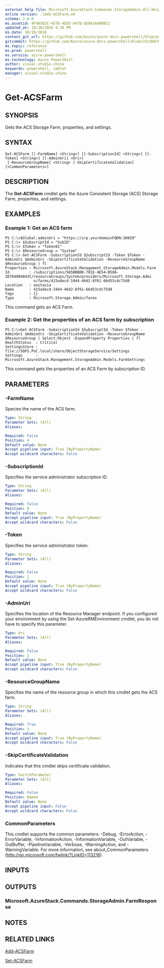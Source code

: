 ```yaml
---
external help file: Microsoft.AzureStack.Commands.StorageAdmin.dll-Help.xml
online version: .\Add-ACSFarm.md
schema: 2.0.0
ms.assetid: 4F48562C-457E-4EEE-847B-DE001A408BC2
updated_at: 10/18/2016 9:38 PM
ms.date: 10/18/2016
content_git_url: https://github.com/Azure/azure-docs-powershell/blob/master/azureps-cmdlets-docs/ResourceManager/AzureRM.AzureStackStorage/v0.10.0/Get-ACSFarm.md
gitcommit: https://github.com/Azure/azure-docs-powershell/blob/23cdb8705d4ab9807c0e21b238f3b134a7d49c7d/azureps-cmdlets-docs/ResourceManager/AzureRM.AzureStackStorage/v0.10.0/Get-ACSFarm.md
ms.topic: reference
ms.prod: powershell
ms.service: azure-powershell
ms.technology: Azure PowerShell
author: visual-studio-china
keywords: powershell, cmdlet
manager: visual-studio-china
---
```


# Get-ACSFarm

## SYNOPSIS
Gets the ACS Storage Farm, properties, and settings.

## SYNTAX

```
Get-ACSFarm [[-FarmName] <String>] [[-SubscriptionId] <String>] [[-Token] <String>] [[-AdminUri] <Uri>]
 [-ResourceGroupName] <String> [-SkipCertificateValidation] [<CommonParameters>]
```

## DESCRIPTION
The **Get-ACSFarm** cmdlet gets the Azure Consistent Storage (ACS) Storage Farm, properties, and settings.

## EXAMPLES

### Example 1: Get an ACS farm
```
PS C:\>$Global:adminUri = "https://srp.yourdomainFQDN:30020"
PS C:\> $SubscriptId = "SubID"
PS C:\> $Token = "Token01"
PS C:\> $ResourceGroup = "System"
PS C:\> Get-ACSFarm -SubscriptionId $SubscriptId -Token $Token -AdminUri $AdminUri -SkipCertificateValidation -ResourceGroupName $ResourceGroup | fl
Properties : Microsoft.AzureStack.Management.StorageAdmin.Models.Farm
Id         : /subscriptions/565BBBB0-701E-4E54-B50A-1D7849D4843C/resourceGroups/System/providers/Microsoft.Storage.Admi
             n/farms/415adecd-1944-46d2-8f61-66d53cdc75d0
Location   : eastasia
Name       : 415adecd-1944-46d2-8f61-66d53cdc75d0
Tags       : {}
Type       : Microsoft.Storage.Admin/farms
```

This command gets an ACS Farm.

### Example 2: Get the properties of an ACS farm by subscription
```
PS C:\>Get-ACSFarm -SubscriptionId $SubscriptId -Token $Token -AdminUri $AdminUri -SkipCertificateValidation -ResourceGroupName $ResourceGroup | Select-Object -ExpandProperty Properties | fl
HealthStatus  : Critical
SettingsStore : file://SOFS.PoC.local/share/ObjectStorageService/Settings
Settings      : Microsoft.AzureStack.Management.StorageAdmin.Models.FarmSettings
```

This command gets the properties of an ACS Farm by subscription ID.

## PARAMETERS

### -FarmName
Species the name of the ACS farm.

```yaml
Type: String
Parameter Sets: (All)
Aliases: 

Required: False
Position: 4
Default value: None
Accept pipeline input: True (ByPropertyName)
Accept wildcard characters: False
```

### -SubscriptionId
Specifies the service administrator subscription ID.

```yaml
Type: String
Parameter Sets: (All)
Aliases: 

Required: False
Position: 0
Default value: None
Accept pipeline input: True (ByPropertyName)
Accept wildcard characters: False
```

### -Token
Specifies the service administrator token.

```yaml
Type: String
Parameter Sets: (All)
Aliases: 

Required: False
Position: 1
Default value: None
Accept pipeline input: True (ByPropertyName)
Accept wildcard characters: False
```

### -AdminUri
Specifies the location of the Resource Manager endpoint.
If you configured your environment by using the Set-AzureRMEnvironment cmdlet, you do not have to specify this parameter.

```yaml
Type: Uri
Parameter Sets: (All)
Aliases: 

Required: False
Position: 2
Default value: None
Accept pipeline input: True (ByPropertyName)
Accept wildcard characters: False
```

### -ResourceGroupName
Specifies the name of the resource group in which this cmdlet gets the ACS farm.

```yaml
Type: String
Parameter Sets: (All)
Aliases: 

Required: True
Position: 3
Default value: None
Accept pipeline input: True (ByPropertyName)
Accept wildcard characters: False
```

### -SkipCertificateValidation
Indicates that this cmdlet skips certificate validation.

```yaml
Type: SwitchParameter
Parameter Sets: (All)
Aliases: 

Required: False
Position: Named
Default value: None
Accept pipeline input: False
Accept wildcard characters: False
```

### CommonParameters
This cmdlet supports the common parameters: -Debug, -ErrorAction, -ErrorVariable, -InformationAction, -InformationVariable, -OutVariable, -OutBuffer, -PipelineVariable, -Verbose, -WarningAction, and -WarningVariable. For more information, see about_CommonParameters (http://go.microsoft.com/fwlink/?LinkID=113216).

## INPUTS

## OUTPUTS

### Microsoft.AzureStack.Commands.StorageAdmin.FarmResponse

## NOTES

## RELATED LINKS

[Add-ACSFarm](.\Add-ACSFarm.md)

[Set-ACSFarm](.\Set-ACSFarm.md)


